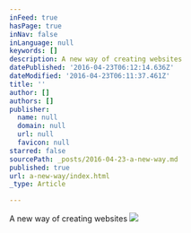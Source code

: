 ```yaml
---
inFeed: true
hasPage: true
inNav: false
inLanguage: null
keywords: []
description: A new way of creating websites
datePublished: '2016-04-23T06:12:14.636Z'
dateModified: '2016-04-23T06:11:37.461Z'
title: ''
author: []
authors: []
publisher:
  name: null
  domain: null
  url: null
  favicon: null
starred: false
sourcePath: _posts/2016-04-23-a-new-way.md
published: true
url: a-new-way/index.html
_type: Article

---
```

A new way of creating websites
![](https://the-grid-user-content.s3-us-west-2.amazonaws.com/87b10256-5daa-462c-bcf3-4fbb4c7cc2c3.png)